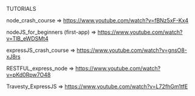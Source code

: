 TUTORIALS

node_crash_course
=> https://www.youtube.com/watch?v=fBNz5xF-Kx4

nodeJS_for_beginners
(first-app)
=> https://www.youtube.com/watch?v=TlB_eWDSMt4

expressJS_crash_course
=> https://www.youtube.com/watch?v=gnsO8-xJ8rs

RESTFUL_express_node
=> https://www.youtube.com/watch?v=pKd0Rpw7O48

Travesty_ExpressJS
=> https://www.youtube.com/watch?v=L72fhGm1tfE
